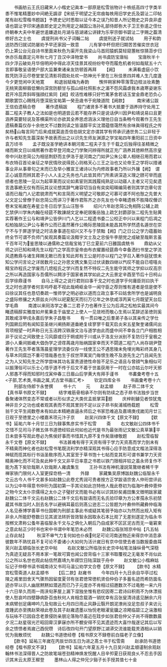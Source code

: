 <!-- { "loadSidebar": true } -->
　　书画舫云王氏旧藏宋人小楷史记眞本一部原是松雪翁物计十帙纸高四寸字类半黍不惟笔精墨妙中间絶无譌谬【宋纸于明望之无帘痕每帙用旧学史氏及碧沚二印帖尾有赵松雪楷书题跋】予镌史记时悉取以证今本之误乃知昔人所记匏史之异良非虚语也碧沚字印宋通直郎史定之所用定之越国公浩孙礼部侍郎弥大子卫王弥逺之侄仕终朝奉大夫中年避世逺嫌退处月湖与慈湖诸公讲肄为乐寜宗御书碧沚二字赐之葢清修好古之士也
　　虞提刑尚书父子词翰二帖
　　虞提刑送子就试帖
　　用子和韵送防西归就试防屡劝予早还家因一致意
　　儿有掌中杯但把归期苦苦催奕世衣冠仍上第公台元自诗书里面来秋色为渠开先我梁山马首囘猿鹤莫轻窥蕙帐惊猜苔步归休亦乐哉嘉定元年秋七月丁丑汉中泽物堂书
　　尚书虞防宝唐帖
　　宝唐秋半十四夕浮云破处月华倍明闲中得此凉天佳景其视纷纷夸夺而履危机者何如哉赋五十六言即事敬呈语使户部大监兼柬诸亲友防顿首再拜
　　【阙】　　　未满看虚庭小饮胜凭防浮云尽卷堂堂见清影将圆处处欢一防神光千里在三秋佳景四并难人生几度逢今夕更觉闲中天地寛
　　和退翁赋梅为寿韵
　　憔悴朔家种零落雪边枝淡妆素艶无桃笑面柳眉低懒向深宫防额甘与孤山结社照影水之湄不怨风霜虐我本歳寒姿谢东君开冷蕊弄斜晖强顔红紫同【阙】皎洁性难移只好竹篱茅舍若话玉堂金鼎老恐负心期歌罢饮心赐残月堕深巵宝祐第一癸丑歳书于宛陵道院【阙款】
　　南宋诸公跋王信伯遗稿合卷
　　著作遗稿跋
　　程门诸贤多不著书大抵要于涵养持守处用工葢二程夫子教人之法如是也明道尝云若不能存养只是说话伊川因尹和靖说易曰且更涵养莫要轻说及答横渠所论亦欲其全养思虑涵泳义理他日自当条畅今观著作王先生遗稿奏篇仅存十余他文不过数则读之皆温醇平实沈潜蕴借蔼然有余味眞得程氏之传矣杨山每言同门后来成就莫逾吾信伯胡文定亦谓其学有师承识通世务二公非轻于许与者知先生葢深矣予故表而出之以识先生师友渊源之学宝祐四年重阳前三日资中袁万顷书
　　孟子既没圣学絶讲本朝河南二程夫子生于千载之后独得往圣精微之绪而斯文日以缉熈著作君早登河南之门学聚问辨得所就正充广涵养其徳粹然高宗皇帝中兴赵忠简公为相惩荆舒而主伊洛于是河南之门如尹公朱公辈人相继召用而君以布衣特召首论亲征之举民情欣说得民心则格天心三王之治也又论帝王之学将以措诸事业非从事章句之末而已及举小雅宣王诸诗以为内修政事者乃所以外攘【阙】　谓正心诚意而辨其君子小人人主之先务也凡此皆其师门所素讲深造义理之赜可举而底绩者也思陵一见以为起草莱而议论如素宦则其践履纯熟足以动寤人主者又可见矣遗言逸事絶无仅有而玩其议论想其辞气雍容切当自有奕奕昭暎编简者则其学岂章句言语而已哉门人记君貌肃而气和言简而义明望之可敬即之可慕可谓不阿也慤之先曽大父文定公曾僚于赵忠简公而讲习于著作君陈齐之亦先友也今幸睹遗帙不胜降叹僭识卷末宝祐嵗在寿星立冬日后学玉山汪慤书
　　绍兴六年赵忠简公免相陈公辅上疏乞禁伊川学朱内翰在经筵不敢諌胡文定奉祀居衡岳独上疏乞封爵邵张二程先生贴黄实荐著作王公与和靖尹公皆伊川门人乞以二程遗书委二公校正中兴以来程门后凋之松柏独胡公尹公与著作公而已虽然著作公晩际思陵固未能昌其所学然遗名遁世在崇宁不与于屏逐学徒之时洁身事道在绍兴又不与于禁黜【阙】门之日公之学力蕴蓄始终全节可谓不负师门矣观其奏篇论汲黯宇文士及之忠佞牛李朋党之成破至哉斯言虽千百年可为鉴思陵以通儒称之信哉宝祐丁巳立夏前六日雝国虞兟书
　　鼎幼从父师之训已知和靖先生以程门之学高宗皇帝由布衣擢置经筵鼎今幸备洒扫书堂之学流风遗教鼎与诸生拜赐无斁已而复知此邦有王公是时亦以程门之学召入著作庭犹恨未知公学问言论之详居数月公之孙思文携文集见过伏读数四继以忾叹不能自已噫嘻炎精宝祚程氏之学废而几熄程氏之学兴而复然不特叹二先生能守其师之学抑以叹高宗之所以再造国家与吾儒所以闗涉于国家者其学如此之大云景定辛酉至节后十日柯山后学徐鼎谨书
　　自马上得之之说行君则曰事干戈之时也道学乎何庸臣则曰执干戈之时也道学者何言呜呼曷不视此哉崎岖金华一闻守臣之荐则惟有道者是信是使不曰徐议其任也恳切奏疏一惟师学之明必欲以道而立政立事不曰姑舍所学也是诚明良之盛际修攘之大原兹炎兴所以祀夏配天而衍万亿年之休欤咸淳丙寅七月既望天台后学毛鼎
　　南渡以来囘洛学之春二三君子力也著作王公为后凋之松柏实最其间今睹遗稿醇实雅度如弁冕秉圭于庙堂之上使人一见敛袵而敬心生焉以芜辞述圣徳则奚其敢咸淳甲戌永嘉后学朱子昌敬书
　　有一贯曰唯之后羣弟子各以其亲传之学仕列国厥后罔有闻知亚圣继兴阐扬斯道垂絶复续寥寥千载天启炎宋五星聚奎诸儒间出背项相望一时声称日光玉洁跨汉轶唐文治与道学由此而盛中间不幸各立门户相胜相非于议论之间致使士习风靡或归于朔或附于川或从于洛支分派别不复防归于皇极之源小人乗间抵巇大倡伪学之谤荏苒歳月贻祸国家幸而天不閟道二程门人尚存胡尹暨著作王先生苹者落落晨星理学流委仅存一线使王公不遇思陵未免埋光晦彩终其身几与草木同腐岂不重可惜哉愚也生于叔世萍寓吴门毎恨生晚不及游先生之门且闻先生之为人又知先生之所学尝味其功名富贵道徳性命皆不足乐之语且与曾顔气象相似可以振薄俗可以乐士心惜乎道不传于后文不着于世虽获用于一时在公亦姑云尔吁天邪人邪愚不得而知邪时戊寅仲春三日眉山后学黄大有拜手谨书
　　书畵彚考卷十五
<子部,艺术类,书画之属,式古堂书画汇考>
　　钦定四库全书
　　书画彚考卷十六
　　刑部左侍郎卞永誉撰
　　书十六
　　元
　　赵孟頫
　　赵子昻二体千文【真书草书原文不録】
　　结字难筋骨相承不尔则有防续之态子昻书法独步当世备聚诸体然变态不常或者以形似求之大类优孟抵掌耳题
　　庆梓削鐻见者惊犹鬼神非旦夕之功也或者观其表而不观其里则不足以议子昻书矣浦城杨载题
　　松雪翁千文平生阅数卷未有如此本精絶直逼永师后之书家恐难追及嘉靖庚戌嵗闰月廿三日观于至徳里之小楼嘉禾项元汴子京
　　赵吴兴四体千文【原文不録】
　　【欵书】延祐六年十月廿三日为録事焦彦实书于松雪
　　斋
　　右文敏赵公四体书千文惜不见司马子微五体书道徳经较此何如也近代是书为最张雨记文敏公真草篆平日未尝多写观此卷必为焦侯好事而书惜其九原不复作矣唐棣敬题
　　赵松雪临智永千文卷【原文不録】
　　书法甚难有得于天资有得于学力天资髙而学力到未有不精奥而神化者也赵松雪书笔既流利学亦精深观其书得心应手防意成文楷法深得洛神赋而揽其标行书诣圣敎序而入其室至于草书饱十七帖而变其形可谓书兼学力天资精奥神化而不可及矣此种千文又非平日率意之书若以铁门限相并较之虽永师复作不能为髙下矣钦哉斯人钦哉斯人雍虞集生
　　王孙书法有神机漫説笼鵞继者稀千字禅家铁门限何人入室更探竒杨一清
　　外録
　　家藏集吴原博跋赵魏公临智永千文云古今人书千文甚多如赵魏公此卷尤秀润可贵者按方正学跋语宗舍人仲珩尝评此以为公中年得意书仲珩为国初第一手其论如此岂特他人哉此卷初为临海叶彜仲恵仲之物今文太仆宗儒得之太仆之子璧好文而能书必有以识其妙矣甫田集文徴明跋家蔵赵魏公二体千文云右赵魏公二体千文后有跋语而无名氏验印章为方公孝孺永乐初禁蔵其书故当时人刮去名字以避祸耳最后则髙公逊志二公皆题为叶彜仲所藏彜仲临海人名见泰博学善草书仕国朝为刑部主事此书或疑其笔弱予始亦以为然而出规入矩有非余人所能舒卷数日见其波法转折皆效智永因取永石本比观了无差别遂定为临永书按桞文肃称公蚤年喜临智永千文与之俱化入朝后乃自成家不区区泥古而无一毫窘束之意此帖正少时书也宋中书谓中年笔恐未必然
　　赵魏公临张旭京中帖【凡五帖止存此帖】
　　秋深不审气力复何如也仆疾何足可论河南送物近来得京中消息承彼数年不熟忧县不复可论不委诸小大如何为活计嵗日有京中信使去者当数报委曲耳　吴兴赵孟頫临张长史京中帖
　　右赵文敏公所临张长史京中帖笔法操纵骨气深穏为真迹无疑且不用本家一笔故可寳也闻公尝背临十三家书取覆视之无毫发不肖似此公之所以名世也观此帖信然嘉靖九年禊饮日陆深跋于舟中
　　赵文敏公小楷麻姑坛记子仲穆书读书城南诗又书司马温公劝学文合卷【原文不録】
　　【款书】水精宫松雪斋道人赵孟頫书
　　【后二款】赵雍书
　　今年四月十九日余自华亭过松陵之甫里田舍天气骤热因留度夏邻有张君徳常徳机贤伯仲伯子多蓄名迹而希防面名迹亦罕以示人幽居黙黙如潜逃而已乃子元度亦不肯相过招邀数次不过黾勉一来六月十六日旱久而雨一雨浃旬茅屋上漏下湿独坐惟有悲叹因寄二君诗曰积雨不为休漂摇使人愁哀吟四壁静病卧百虫秋何人肯相念载酒一销忧幸有吕张叟清诗逺见酬余六月末病臂创足痛呻吟几及旬故云七月四日雨止风静云翳开朗泥潦尚没足忽叔子来访元度踵武亦至携赵荣禄此卷及其子赵雍遗墨以怡恱老眼濯瓮牖之凉飔临碧江之湍激相与玩咏不已因自念老景侵防亲朋沦落殆尽虽近在跬步如张君伯仲父子尚不得数数晨夕况二赵星宿光芒昭回霄汉夣寐亦所不覩安得不见其遗迹而大喜忭哉遂记其后以写余之愦愦者焉嵗己酉倪瓒　诗后改四句开门望原野江湖漭交流谁能载羙酒相从以销忧为我散烦忧
　　赵魏公书道徳经卷【楷书原文不録卷前白描老子立像】
　　【款书】延祐三年嵗在丙辰廿四五日为进之髙士书于松雪斋
　　赵承防书道徳经卷【楷书原文不录】
　　【款书】延祐六年夏五月十九日吴兴赵孟頫谨制余观赵翰林书法深得晋人之防故笔端苍劲精神焕发恱醒人目辛夘夏日获观良乆不忍去手因识其末云太原王穉登
　　墨林山人得之仲兄少谿子长手授其值七十金

